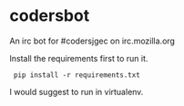 codersbot
=========

An irc bot for #codersjgec on irc.mozilla.org

Install the requirements first to run it.
```
 pip install -r requirements.txt
```
I would suggest to run in virtualenv.
